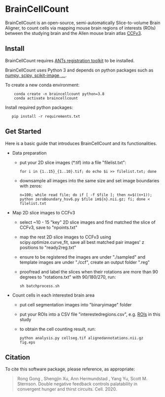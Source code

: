 BrainCellCount
===========

BrainCellCount is an open-source, semi-automatically Slice-to-volume Brain Aligner, to count cells via mapping mouse brain regions of interests (ROIs) between the studying brain and the Allen mouse brain atlas [CCFv3](https://doi.org/10.1016/j.cell.2020.04.007).

Install
-------

BrainCellCount requires [ANTs registration toolkit](https://github.com/ANTsX/ANTs) to be installed.

BrainCellCount uses Python 3 and depends on python packages such as [numpy, scipy, scikit-image, ...](requirements.txt).

To create a new conda environment:

```
    conda create -n braincellcount python=3.8
    conda activate braincellcount
```
 
 Install required python packages:
 
 ```
    pip install -r requirements.txt
 ```
 
Get Started
--------------
 
 Here is a basic guide that introduces BrainCellCount and its functionalities.
 
* Data preparation

  * put your 2D slice images (*.tif) into a file "filelist.txt":

    `for i in {1..15}_{1..10}.tif; do echo $i >> filelist.txt; done`
  * downsample all images into the same size and set image boundaries with zeros:

    `n=100; while read file; do if [ -f $file ]; then n=$((n+1)); python zeroBoundary_hsv6.py $file im${n}.nii.gz; fi; done < filelist.txt`

* Map 2D slice images to CCFv3

  * select ~10 - 15 "key" 2D slice images and find matched the slice of CCFv3, save to "npoints.txt"
  * map the rest 2D slice images to CCFv3 using scipy.optimize.curve_fit, save all best matched pair images' z positions to "ready2reg.txt"
  * ensure to be registered the images are under "./sampled" and template images are under "./ccf", create an output folder ".reg"
  * proofread and label the slices when their rotations are more than 90 degrees to "rotations.txt" with 90/180/270, run:

    `sh batchprocess.sh`

* Count cells in each interested brain area
  * put cell segmentation images into "binaryimage" folder
  * put your ROIs into a CSV file "interestedregions.csv", e.g. [ROIs](src/interestedregions.csv) in this study
  * to obtain the cell counting result, run:

    `python analysis.py cellseg.tif alignedannotations.nii.gz fig.eps`

Citation
---------

To cite this software package, please reference, as appropriate:

> Rong Gong , Shengjin Xu, Ann Hermundstad , Yang Yu, Scott M. Sternson. Double negative feedback controls palatability in convergent hunger and thirst circuits. Cell. 2020.
